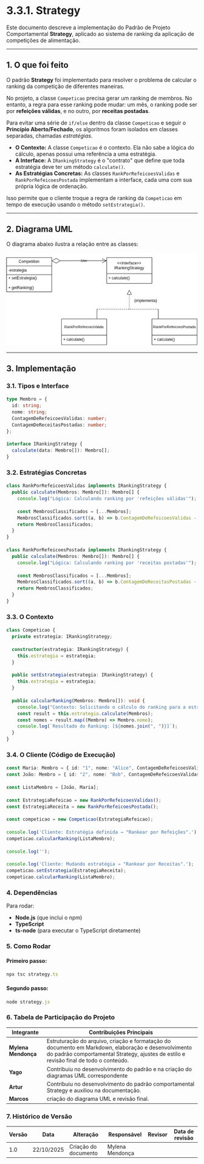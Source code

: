 # 3.3.1. Strategy 


Este documento descreve a implementação do Padrão de Projeto Comportamental **Strategy**, aplicado ao sistema de ranking da aplicação de competições de alimentação.

---

## 1. O que foi feito

O padrão **Strategy** foi implementado para resolver o problema de calcular o ranking da competição de diferentes maneiras.

No projeto, a classe `Competicao` precisa gerar um ranking de membros. No entanto, a regra para esse ranking pode mudar: um mês, o ranking pode ser por **refeições válidas**, e no outro, por **receitas postadas**.

Para evitar uma série de `if/else` dentro da classe `Competicao` e seguir o **Princípio Aberto/Fechado**, os algoritmos foram isolados em classes separadas, chamadas *estratégias*.

- **O Contexto:** A classe `Competicao` é o contexto. Ela não sabe a lógica do cálculo, apenas possui uma referência a uma estratégia.  
- **A Interface:** A `IRankingStrategy` é o "contrato" que define que toda estratégia deve ter um método `calculate()`.  
- **As Estratégias Concretas:** As classes `RankPorRefeicoesValidas` e `RankPorRefeicoesPostada` implementam a interface, cada uma com sua própria lógica de ordenação.  

Isso permite que o cliente troque a regra de ranking da `Competicao` em tempo de execução usando o método `setEstrategia()`.

---

## 2. Diagrama UML

O diagrama abaixo ilustra a relação entre as classes:

![Diagrama de Classes UML do Padrão Strategy](../assets/strategy.jpeg)

---

## 3. Implementação

### 3.1. Tipos e Interface

```ts
type Membro = {
  id: string;
  nome: string;
  ContagemDeRefeicoesValidas: number;
  ContagemDeReceitasPostadas: number;
};

interface IRankingStrategy {
  calculate(data: Membro[]): Membro[];
}
```
### 3.2. Estratégias Concretas

```ts
class RankPorRefeicoesValidas implements IRankingStrategy {
  public calculate(Membros: Membro[]): Membro[] {
    console.log("Lógica: Calculando ranking por 'refeições válidas'");

    const MembrosClassificados = [...Membros];
    MembrosClassificados.sort((a, b) => b.ContagemDeRefeicoesValidas - a.ContagemDeRefeicoesValidas);
    return MembrosClassificados;
  }
}

class RankPorRefeicoesPostada implements IRankingStrategy {
  public calculate(Membros: Membro[]): Membro[] {
    console.log("Lógica: Calculando ranking por 'receitas postadas'");

    const MembrosClassificados = [...Membros];
    MembrosClassificados.sort((a, b) => b.ContagemDeReceitasPostadas - a.ContagemDeReceitasPostadas);
    return MembrosClassificados;
  }
}
```

### 3.3. O Contexto
```ts
class Competicao {
  private estrategia: IRankingStrategy;

  constructor(estrategia: IRankingStrategy) {
    this.estrategia = estrategia;
  }

  public setEstrategia(estrategia: IRankingStrategy) {
    this.estrategia = estrategia;
  }

  public calcularRanking(Membros: Membro[]): void {
    console.log("Contexto: Solicitando o cálculo do ranking para a estratégia");
    const result = this.estrategia.calculate(Membros);
    const nomes = result.map((Membro) => Membro.nome);
    console.log(`Resultado do Ranking: [${nomes.join(", ")}]`);
  }
}
```

### 3.4. O Cliente (Código de Execução)
```ts
const Maria: Membro = { id: "1", nome: "Alice", ContagemDeRefeicoesValidas: 25, ContagemDeReceitasPostadas: 5 };
const João: Membro = { id: "2", nome: "Bob", ContagemDeRefeicoesValidas: 22, ContagemDeReceitasPostadas: 10 };

const ListaMembro = [João, Maria];

const EstrategiaRefeicao = new RankPorRefeicoesValidas();
const EstrategiaReceita = new RankPorRefeicoesPostada();

const competicao = new Competicao(EstrategiaRefeicao);

console.log('Cliente: Estratégia definida → "Rankear por Refeições".');
competicao.calcularRanking(ListaMembro);

console.log('');

console.log('Cliente: Mudando estratégia → "Rankear por Receitas".');
competicao.setEstrategia(EstrategiaReceita);
competicao.calcularRanking(ListaMembro);

```
### 4. Dependências

Para rodar:

- **Node.js** (que inclui o npm)
- **TypeScript**
- **ts-node** (para executar o TypeScript diretamente)


### 5. Como Rodar

#### Primeiro passo:
```ts
npx tsc strategy.ts
```
#### Segundo passo:
```ts
node strategy.js
```

### 6. Tabela de Participação do Projeto

| Integrante         | Contribuições Principais                                                                 |
|--------------------|------------------------------------------------------------------------------------------|
| **Mylena Mendonça** | Estruturação do arquivo, criação e formatação do documento em Markdown, elaboração e desenvolvimento do padrão comportamental Strategy, ajustes de estilo e revisão final de todo o conteúdo.  |
| **Yago**            | Contribuiu no desenvolvimento do padrão e na criação do diagramas UML correspondente |
| **Artur**           | Contribuiu no desenvolvimento do padrão comportamental Strategy  e auxiliou na documentação. |
| **Marcos**          | criação do diagrama UML  e revisão final. |


### 7. Histórico de Versão


| Versão | Data | Alteração | Responsável | Revisor | Data de revisão |
| ------ | ---- | --------- | ----------- | ------- | --------------- |
| 1.0    | 22/10/2025 | Criação do documento |  Mylena Mendonça| | |